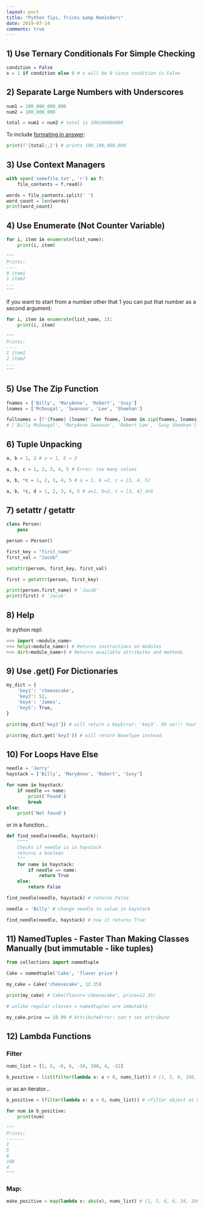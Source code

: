 ```yaml
---
layout: post
title: "Python Tips, Tricks &amp Reminders"
date: 2019-07-14
comments: true
---
```


## 1) Use Ternary Conditionals For Simple Checking

```python
condition = False
x = 1 if condition else 0 # x will be 0 since condition is False
```

## 2) Separate Large Numbers with Underscores

```python
num1 = 100_000_000_000
num2 = 100_000_000

total = num1 + num2 # total is 100100000000
```

To include [formating in answer](https://docs.python.org/3/library/string.html#format-examples):

```python
print(f'{total:,}') # prints 100,100,000,000
```


## 3) Use Context Managers

```python
with open('somefile.txt', 'r') as f:
	file_contents = f.read()

words = file_contents.split(' ')
word_count = len(words)
print(word_count)
```

## 4) Use Enumerate (Not Counter Variable)


```python
for i, item in enumerate(list_name):
	print(i, item)

"""
Prints:
----
0 item1
1 item2
...
"""
```

If you want to start from a number other that 1 you can put that number as a second argument:

```python
for i, item in enumerate(list_name, 1):
	print(i, item)

"""
Prints:
----
1 item1
2 item2
...
"""
```

## 5) Use The Zip Function

```python
fnames = ['Billy', 'MaryAnne', 'Robert', 'Susy']
lnames = ['McDougal', 'Swanson', 'Lee', 'Sheehan']

fullnames = [f'{fname} {lname}' for fname, lname in zip(fnames, lnames)] 
# ['Billy McDougal', 'MaryAnne Swanson', 'Robert Lee', 'Susy Sheehan']
```

## 6) Tuple Unpacking

```python
a, b = 1, 2 # a = 1, b = 2

a, b, c = 1, 2, 3, 4, 5 # Error: too many values

a, b, *c = 1, 2, 3, 4, 5 # a = 1, b =2, c = [3, 4, 5]

a, b, *c, d = 1, 2, 3, 4, 5 # a=1, b=2, c = [3, 4] d=5
```

## 7) setattr / getattr

```python
class Person:
	pass

person = Person()

first_key = "first_name"
first_val = "Jacob"

setattr(person, first_key, first_val)

first = getattr(person, first_key)

print(person.first_name) # 'Jacob'
print(first) # 'Jacob'

```

## 8) Help 

In python repl:

```python
>>> import <module_name>
>>> help(<module_name>) # Returns instructions on modules
>>> dir(<module_name>) # Returns available attributes and methods
```

## 9) Use .get() For Dictionaries

```python
my_dict = {
    'key1': 'cheesecake',
    'key2': 52,
    'key4': 'James',
    'key5': True,
}

print(my_dict['key3']) # will return a KeyError: 'key3'. Oh no!!! Your code has crashed!!

print(my_dict.get('key3')) # will return NoneType instead.
```

## 10) For Loops Have Else
```python
needle = 'Jerry'
haystack = ['Billy', 'MaryAnne', 'Robert', 'Susy']

for name in haystack:
	if needle == name:
		print('Found')
		break
else:
	print('Not found')
```

or in a function...

```python
def find_needle(needle, haystack):
    """"
    Checks if needle is in haystack
    returns a boolean
    """
    for name in haystack:
        if needle == name:
            return True
    else: 
        return False

find_needle(needle, haystack) # returns False

needle = 'Billy' # change needle to value in haystack

find_needle(needle, haystack) # now it returns True
```

## 11) NamedTuples - Faster Than Making Classes Manually (but immutable - like tuples)

```python
from collections import namedtuple

Cake = namedtuple('Cake', 'flavor price')

my_cake = Cake('cheesecake', 12.35)

print(my_cake) # Cake(flavor='cheesecake', price=12.35)

# unlike regular classes = namedtuples are immutable

my_cake.price == 10.99 # AttributeError: can't set attribute

```

## 12) Lambda Functions

### Filter

```python
nums_list = [1, 5, -6, 6, -34, 108, 4, -22]

b_positive = list(filter(lambda x: x > 0, nums_list)) # [1, 5, 6, 108, 4]
```

or as an iterator...

```python
b_positive = (filter(lambda x: x > 0, nums_list)) # <filter object at 0x7f900ee81fd0>

for num in b_positive:
    print(num)

"""
Prints:
-------
1
5
6
108
4
"""
```

### Map:

```python
make_positive = map(lambda x: abs(x), nums_list) # [1, 5, 6, 6, 34, 108, 4, 22]
```
